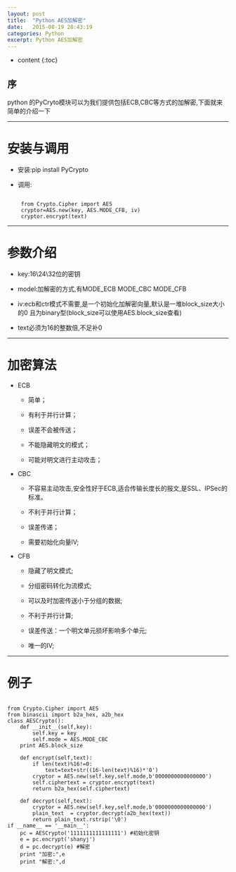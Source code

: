 ```yaml
---
layout: post
title:  "Python AES加解密"
date:   2015-08-19 20:43:19
categories: Python
excerpt: Python AES加解密
---
```


* content
{:toc}


## 序

python 的PyCryto模块可以为我们提供包括ECB,CBC等方式的加解密,下面就来简单的介绍一下

---

# 安装与调用

 * 安装:pip install PyCrypto

 * 调用:
   <pre><code>
    from Crypto.Cipher import AES
    cryptor=AES.new(key, AES.MODE_CFB, iv)
    cryptor.encrypt(text)
   </code></pre>

---

# 参数介绍

 * key:16\24\32位的密钥

 * model:加解密的方式,有MODE_ECB MODE_CBC MODE_CFB

 * iv:ecb和ctr模式不需要,是一个初始化加解密向量,默认是一堆block_size大小的0
        且为binary型(block_size可以使用AES.block_size查看)

 * text必须为16的整数倍,不足补0

---

# 加密算法

 * ECB

    * 简单；

    * 有利于并行计算；

    * 误差不会被传送；

    * 不能隐藏明文的模式；

    * 可能对明文进行主动攻击；

 * CBC

    * 不容易主动攻击,安全性好于ECB,适合传输长度长的报文,是SSL、IPSec的标准。

    * 不利于并行计算；

    * 误差传递；

    * 需要初始化向量IV;

 * CFB

    * 隐藏了明文模式;

    * 分组密码转化为流模式;

    * 可以及时加密传送小于分组的数据;

    * 不利于并行计算;

    * 误差传送：一个明文单元损坏影响多个单元;

    * 唯一的IV;

---

# 例子

<pre><code>
from Crypto.Cipher import AES
from binascii import b2a_hex, a2b_hex
class AESCrypto():
    def __init__(self,key):
        self.key = key
        self.mode = AES.MODE_CBC
	print AES.block_size

    def encrypt(self,text):
        if len(text)%16!=0:
            text=text+str((16-len(text)%16)*'0')
        cryptor = AES.new(self.key,self.mode,b'0000000000000000')
        self.ciphertext = cryptor.encrypt(text)
        return b2a_hex(self.ciphertext)

    def decrypt(self,text):
        cryptor = AES.new(self.key,self.mode,b'0000000000000000')
        plain_text  = cryptor.decrypt(a2b_hex(text))
        return plain_text.rstrip('\0')
if __name__ == '__main__':
    pc = AESCrypto('1111111111111111') #初始化密钥
    e = pc.encrypt('shanyj')
    d = pc.decrypt(e) #解密
    print "加密:",e
    print "解密:",d
</code></pre>
